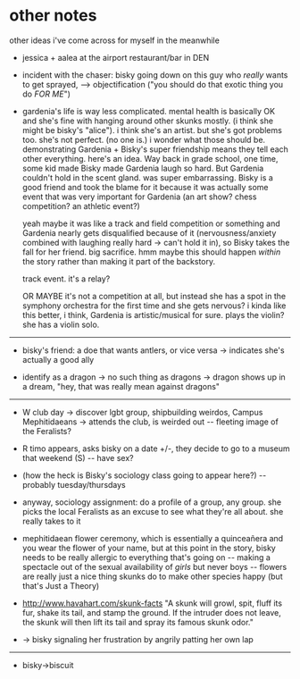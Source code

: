# other notes

other ideas i've come across for myself in the meanwhile

- jessica + aalea at the airport restaurant/bar in DEN

- incident with the chaser: bisky going down on this guy who *really* wants
  to get sprayed, --> objectification  ("you should do that exotic thing you
  do *FOR ME*")

- gardenia's life is way less complicated. mental health is basically OK and
  she's fine with hanging around other skunks mostly. (i think she might be
  bisky's "alice"). i think she's an artist. but she's got problems too.
  she's not perfect. (no one is.) i wonder what those should be.
  demonstrating Gardenia + Bisky's super friendship means they tell each
  other everything. here's an idea.  Way back in grade school, one time,
  some kid made Bisky made Gardenia laugh so hard. But Gardenia couldn't
  hold in the scent gland. was super embarrassing. Bisky is a good friend
  and took the blame for it because it was actually some event that was very
  important for Gardenia (an art show? chess competition? an athletic event?)

  yeah maybe it was like a track and field competition or something and
  Gardenia nearly gets disqualified because of it (nervousness/anxiety
  combined with laughing really hard -> can't hold it in), so Bisky takes
  the fall for her friend. big sacrifice. hmm maybe this should happen
  _within_ the story rather than making it part of the backstory. 

  track event. it's a relay?

  OR MAYBE it's not a competition at all, but instead she has a spot in the
  symphony orchestra for the first time and she gets nervous? i kinda like
  this better, i think, Gardenia is artistic/musical for sure. plays the
  violin? she has a violin solo.

----------

- bisky's friend: a doe that wants antlers, or vice versa -> indicates she's
  actually a good ally

- identify as a dragon -> no such thing as dragons -> dragon shows up in a
  dream, "hey, that was really mean against dragons"

----------

- W club day -> discover lgbt group, shipbuilding weirdos, Campus
  Mephitidaeans -> attends the club, is weirded out  -- fleeting image of
  the Feralists?

- R timo appears, asks bisky on a date +/-, they decide to go to a museum
  that weekend (S) -- have sex?

- (how the heck is Bisky's sociology class going to appear here?) --
  probably tuesday/thursdays

- anyway, sociology assignment: do a profile of a group, any group. she
  picks the local Feralists as an excuse to see what they're all about.  she
  really takes to it

- mephitidaean flower ceremony, which is essentially a quinceañera and you
  wear the flower of your name, but at this point in the story, bisky needs
  to be really allergic to everything that's going on -- making a spectacle
  out of the sexual availability of _girls_ but never boys -- flowers are
  really just a nice thing skunks do to make other species happy (but that's
  Just a Theory)

- http://www.havahart.com/skunk-facts "A skunk will growl, spit, fluff its
  fur, shake its tail, and stamp the ground. If the intruder does not leave,
  the skunk will then lift its tail and spray its famous skunk odor."

- -> bisky signaling her frustration by angrily patting her own lap

----------

- bisky->biscuit
